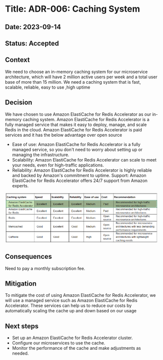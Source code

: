 # Title: ADR-006: Caching System
## Date: 2023-09-14
## Status: Accepted

## Context
We need to choose an in-memory caching system for our microservice architecture, which will have 2 million active users per week and a total user base of more than 15 million. We need a caching system that is fast, scalable, reliable,  easy to use ,high uptime
 
## Decision
We have chosen to use Amazon ElastiCache for Redis Accelerator as our in-memory caching system. Amazon ElastiCache for Redis Accelerator is a fully managed service that makes it easy to deploy, manage, and scale Redis in the cloud.
Amazon ElastiCache for Redis Accelerator is paid services and it has the below advantage over open source
* Ease of use: Amazon ElastiCache for Redis Accelerator is a fully managed service, so you don't need to worry about setting up or managing the infrastructure.
* Scalability: Amazon ElastiCache for Redis Accelerator can scale to meet your needs, even for high-traffic applications.
* Reliability: Amazon ElastiCache for Redis Accelerator is highly reliable and backed by Amazon's commitment to uptime.
Support: Amazon ElastiCache for Redis Accelerator offers 24/7 support from Amazon experts.

![Caching System](CachingSystem.png)
## Consequences
Need to pay a monthly subscription fee.

## Mitigation
To mitigate the cost of using Amazon ElastiCache for Redis Accelerator, we will use a managed service such as Amazon ElastiCache for Redis Accelerator. These services can help us to reduce our costs by automatically scaling the cache up and down based on our usage

## Next steps
* Set up an Amazon ElastiCache for Redis Accelerator cluster.
* Configure our microservices to use the cache.
* Monitor the performance of the cache and make adjustments as needed.
